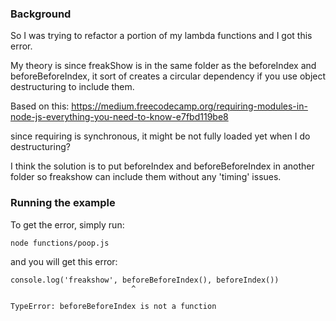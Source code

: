 ### Background

So I was trying to refactor a portion of my lambda functions and I got this error.

My theory is since freakShow is in the same folder as the beforeIndex and beforeBeforeIndex, it sort
of creates a circular dependency if you use object destructuring to include them.

Based on this: https://medium.freecodecamp.org/requiring-modules-in-node-js-everything-you-need-to-know-e7fbd119be8

since requiring is synchronous, it might be not fully loaded yet when I do destructuring?

I think the solution is to put beforeIndex and beforeBeforeIndex in another folder so freakshow can include them without any
'timing' issues.

### Running the example

To get the error, simply run:

```
node functions/poop.js
```

and you will get this error:

```
console.log('freakshow', beforeBeforeIndex(), beforeIndex())
                           ^

TypeError: beforeBeforeIndex is not a function
```
